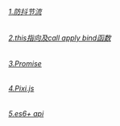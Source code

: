 <h6><a href="https://github.com/linzhi-linzhi/Blob/issues/1#issue-1572067709">1.防抖节流</a></h6>

<h6><a href="https://github.com/linzhi-linzhi/Blob/issues/2#issue-1572141566">2.this指向及call apply bind函数</a></h6>

<h6><a href="https://github.com/linzhi-linzhi/Blob/issues/3#issue-1572288931">3.Promise</a></h6>

<h6><a href="https://github.com/linzhi-linzhi/Blob/issues/7#issue-1582342015">4.Pixi.js</a></h6>

<h6><a href="https://github.com/linzhi-linzhi/Blob/issues/18#issue-1651771113">5.es6+ api</a></h6>
